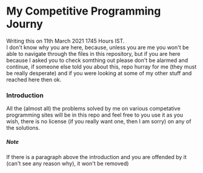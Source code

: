 # My Competitive Programming Journy

Writing this on 11th March 2021 1745 Hours IST.  
I don't know why you are here, because, unless you are me you won't be able to navigate through the files in this repository, but if
you are here because I asked you to check somthing out please don't be alarmed and continue, if someone else told you about this, repo
hurray for me (they must be really desperate) and if you were looking at some of my other stuff and reached here then ok.

### Introduction
All the (almost all) the problems solved by me on various competative programming sites will be in this repo and feel free to you use it
as you wish, there is no license (if you really want one, then I am sorry) on any of the solutions. 

##### Note
If there is a paragraph above the introduction and you are offended by it (can't see any reason why), it won't be removed)
